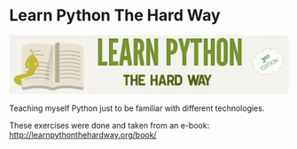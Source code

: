 # Learn Python The Hard Way
![Learn Python The Hard Way](/lpthw.png)

Teaching myself Python just to be familiar with different technologies. 

These exercises were done and taken from an e-book: http://learnpythonthehardway.org/book/ 
